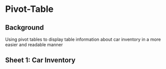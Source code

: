 # Pivot-Table
## Background
Using pivot tables to display table information about car inventory in a more easier and readable manner 
## Sheet 1: Car Inventory
